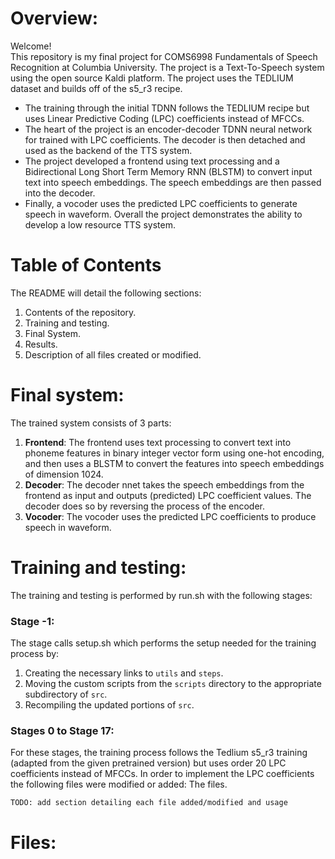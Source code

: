 # Overview:
Welcome! <br>
This repository is my final project for COMS6998 Fundamentals of Speech Recognition at Columbia University.
The project is a Text-To-Speech system using the open source Kaldi platform. The project uses the TEDLIUM dataset and builds off of the s5_r3 recipe. 
- The training through the initial TDNN follows the TEDLIUM recipe but uses Linear Predictive Coding (LPC) coefficients instead of MFCCs.
- The heart of the project is an encoder-decoder TDNN neural network for trained with LPC coefficients. The decoder is then detached and used as the backend of the TTS system.
- The project developed a frontend using text processing and a Bidirectional Long Short Term Memory RNN (BLSTM) to convert input text into speech embeddings. The speech embeddings are then passed into the decoder.
- Finally, a vocoder uses the predicted LPC coefficients to generate speech in waveform.
Overall the project demonstrates the ability to develop a low resource TTS system. 

# Table of Contents
The README will detail the following sections:
1. Contents of the repository.
2. Training and testing.
4. Final System.
5. Results.
6. Description of all files created or modified. 

# Final system:
The trained system consists of 3 parts:
1. **Frontend**: The frontend uses text processing to convert text into phoneme features in binary integer vector form using one-hot encoding, and then uses a BLSTM to convert the features into speech embeddings of dimension 1024.
2. **Decoder**: The decoder nnet takes the speech embeddings from the frontend as input and outputs (predicted) LPC coefficient values. The decoder does so by reversing the process of the encoder.
3. **Vocoder**: The vocoder uses the predicted LPC coefficients to produce speech in waveform. 

# Training and testing:
The training and testing is performed by run.sh with the following stages:
### Stage -1:
The stage calls setup.sh which performs the setup needed for the training process by:
1. Creating the necessary links to `utils` and `steps`.
2. Moving the custom scripts from the `scripts` directory to the appropriate subdirectory of `src`.
3. Recompiling the updated portions of `src`.

### Stages 0 to Stage 17:
For these stages, the training process follows the Tedlium s5_r3 training (adapted from the given pretrained version) but uses order 20 LPC coefficients instead of MFCCs. In order to implement the LPC coefficients the following files were modified or added:
The files. 


`TODO: add section detailing each file added/modified and usage`

# Files:
